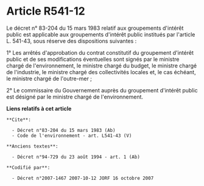 # Article R541-12

Le décret n° 83-204 du 15 mars 1983 relatif aux groupements d'intérêt public est applicable aux groupements d'intérêt public
institués par l'article L. 541-43, sous réserve des dispositions suivantes : 

1° Les arrêtés d'approbation du contrat constitutif du groupement d'intérêt public et de ses modifications éventuelles sont
signés par le ministre chargé de l'environnement, le ministre chargé du budget, le ministre chargé de l'industrie, le
ministre chargé des collectivités locales et, le cas échéant, le ministre chargé de l'outre-mer ; 

2° Le commissaire du Gouvernement auprès du groupement d'intérêt public est désigné par le ministre chargé de
l'environnement.

**Liens relatifs à cet article**

	**Cite**:

	  - Décret n°83-204 du 15 mars 1983 (Ab)
	  - Code de l'environnement - art. L541-43 (V)

	**Anciens textes**:

	  - Décret n°94-729 du 23 août 1994 - art. 1 (Ab)

	**Codifié par**:

	  - Décret n°2007-1467 2007-10-12 JORF 16 octobre 2007
